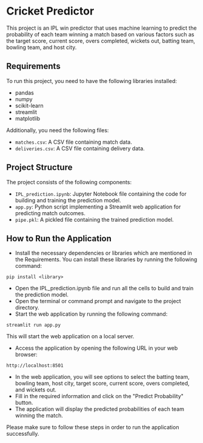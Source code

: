 # Cricket Predictor

This project is an IPL win predictor that uses machine learning to predict the probability of each team winning a match based on various factors such as the target score, current score, overs completed, wickets out, batting team, bowling team, and host city.

## Requirements

To run this project, you need to have the following libraries installed:

- pandas
- numpy
- scikit-learn
- streamlit
- matplotlib

Additionally, you need the following files:

- `matches.csv`: A CSV file containing match data.
- `deliveries.csv`: A CSV file containing delivery data.

## Project Structure

The project consists of the following components:

- `IPL_prediction.ipynb`: Jupyter Notebook file containing the code for building and training the prediction model.
- `app.py`: Python script implementing a Streamlit web application for predicting match outcomes.
- `pipe.pkl`: A pickled file containing the trained prediction model.

## How to Run the Application

- Install the necessary dependencies or libraries which are mentioned in the Requirements. You can install these libraries by running the following command:

`pip install <library>`

- Open the IPL_prediction.ipynb file and run all the cells to build and train the prediction model.
- Open the terminal or command prompt and navigate to the project directory.
- Start the web application by running the following command:

`streamlit run app.py`

This will start the web application on a local server.

- Access the application by opening the following URL in your web browser:

`http://localhost:8501`

- In the web application, you will see options to select the batting team, bowling team, host city, target score, current score, overs completed, and wickets out.
- Fill in the required information and click on the "Predict Probability" button.
- The application will display the predicted probabilities of each team winning the match.

Please make sure to follow these steps in order to run the application successfully.
